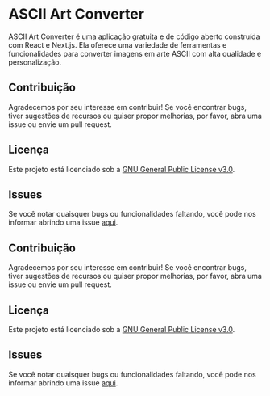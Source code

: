 # ASCII Art Converter

ASCII Art Converter é uma aplicação gratuita e de código aberto construída com React e Next.js. Ela oferece uma variedade de ferramentas e funcionalidades para converter imagens em arte ASCII com alta qualidade e personalização.

## Contribuição

Agradecemos por seu interesse em contribuir! Se você encontrar bugs, tiver sugestões de recursos ou quiser propor melhorias, por favor, abra uma issue ou envie um pull request.

## Licença

Este projeto está licenciado sob a [GNU General Public License v3.0](https://www.gnu.org/licenses/gpl-3.0.en.html).

## Issues

Se você notar quaisquer bugs ou funcionalidades faltando, você pode nos informar abrindo uma issue [aqui](<https://github.com/opZywl/paint/issues/new>).
## Contribuição

Agradecemos por seu interesse em contribuir! Se você encontrar bugs, tiver sugestões de recursos ou quiser propor melhorias, por favor, abra uma issue ou envie um pull request.

## Licença

Este projeto está licenciado sob a [GNU General Public License v3.0](https://www.gnu.org/licenses/gpl-3.0.en.html).

## Issues

Se você notar quaisquer bugs ou funcionalidades faltando, você pode nos informar abrindo uma issue [aqui](<https://github.com/opZywl/paint/issues/new>).
